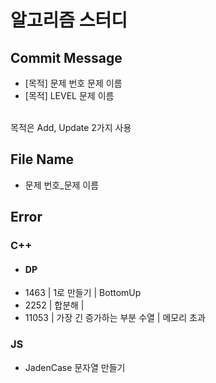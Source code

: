 # 알고리즘 스터디

## Commit Message
+ [목적] 문제 번호 문제 이름
+ [목적] LEVEL 문제 이름

<br>목적은 Add, Update 2가지 사용

## File Name
+ 문제 번호_문제 이름

## Error

### C++

- #### DP
+ 1463 | 1로 만들기 | BottomUp
+ 2252 | 합분해 |
+ 11053 | 가장 긴 증가하는 부분 수열 | 메모리 초과

### JS
+ JadenCase 문자열 만들기
